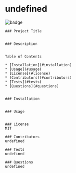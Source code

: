 # undefined
  
  ![badge](https://img.shields.io/badge/MIT-License-<color>)

    ### Project Title  
    

    ### Description  
    

    Table of Contents

    * [Installation](#installation)
    * [Usage](#usage)
    * [License](#license)
    * [Contributors](#contributors)
    * [Tests](#tests)
    * [Questions](#questions)
    

    ### Installation  
    

    ### Usage   
    

    ### License 
    MIT

    ### Contributors  
    undefined

    ### Tests  
    undefined

    ### Questions  
    undefined




  